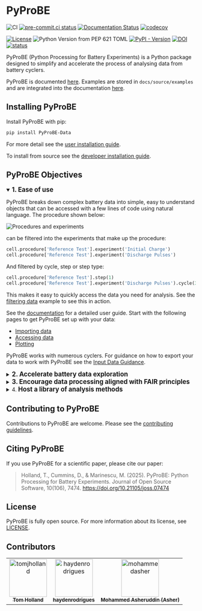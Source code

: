 # PyProBE
![CI](https://github.com/ImperialCollegeLondon/PyProBE/actions/workflows/ci-push.yml/badge.svg)
[![pre-commit.ci status](https://results.pre-commit.ci/badge/github/ImperialCollegeLondon/PyProBE/main.svg)](https://results.pre-commit.ci/latest/github/ImperialCollegeLondon/PyProBE/main)
[![Documentation Status](https://readthedocs.org/projects/pyprobe/badge/?version=latest)](https://pyprobe.readthedocs.io/en/latest/?badge=latest)
[![codecov](https://codecov.io/gh/ImperialCollegeLondon/PyProBE/graph/badge.svg?token=Y5H9C8MA0A)](https://codecov.io/gh/ImperialCollegeLondon/PyProBE)

[![License](https://img.shields.io/badge/License-BSD_3--Clause-blue.svg)](https://opensource.org/licenses/BSD-3-Clause)
![Python Version from PEP 621 TOML](https://img.shields.io/python/required-version-toml?tomlFilePath=https%3A%2F%2Fraw.githubusercontent.com%2FImperialCollegeLondon%2FPyProBE%2Fmain%2Fpyproject.toml)
[![PyPI - Version](https://img.shields.io/pypi/v/PyProBE-Data?label=pip%20install%20PyProBE-Data)](https://pypi.org/project/PyProBE-Data)
[![DOI](https://zenodo.org/badge/DOI/10.5281/zenodo.14635070.svg)](https://doi.org/10.5281/zenodo.14635070)
[![status](https://joss.theoj.org/papers/0657708fc7e6ac46fd1f4160aabe6da8/status.svg)](https://joss.theoj.org/papers/0657708fc7e6ac46fd1f4160aabe6da8)


PyProBE (Python Processing for Battery Experiments) is a Python package designed to simplify and accelerate the process of analysing data from 
battery cyclers.

PyProBE is documented [here](https://pyprobe.readthedocs.io). Examples are stored in ```docs/source/examples``` and are integrated into the documentation [here](https://pyprobe.readthedocs.io/en/latest/examples/examples.html).

## Installing PyProBE
Install PyProBE with pip:

```bash
pip install PyProBE-Data
```

For more detail see the [user installation guide](https://pyprobe.readthedocs.io/en/latest/user_guide/installation.html).

To install from source see the [developer installation guide](https://pyprobe.readthedocs.io/en/latest/developer_guide/developer_installation.html).

## PyProBE Objectives 
<details open>
<summary><strong style="font-size: 1.2em;">1. Ease of use</strong></summary>
        
PyProBE breaks down complex battery data into simple, easy to understand objects 
that can be accessed with a few lines of code using natural language. The 
procedure shown below:

![Procedures and experiments](./docs/source/user_guide/images/Procedures_and_experiments.jpg)

can be filtered into the experiments that make up the procedure:

```python
cell.procedure['Reference Test'].experiment('Initial Charge')
cell.procedure['Reference Test'].experiment('Discharge Pulses')
```
And filtered by cycle, step or step type:

```python
cell.procedure['Reference Test'].step(1)
cell.procedure['Reference Test'].experiment('Discharge Pulses').cycle(3).discharge(0)
```

This makes it easy to quickly access the data you need for analysis. See the [filtering data](https://pyprobe.readthedocs.io/en/latest/examples/filtering-data.html) example to see this in action.

See the [documentation](https://pyprobe.readthedocs.io/en/latest/) for a detailed user guide. Start with the following pages to get PyProBE set up with your data:
- [Importing data](https://pyprobe.readthedocs.io/en/latest/user_guide/importing_data.html)
- [Accessing data](https://pyprobe.readthedocs.io/en/latest/user_guide/accessing_data.html)
- [Plotting](https://pyprobe.readthedocs.io/en/latest/user_guide/plotting.html)

PyProBE works with numerous cyclers. For guidance on how to export your data to work with PyProBE see the [Input Data Guidance](https://pyprobe.readthedocs.io/en/latest/user_guide/input_data_guidance.html).
</details>

<details>
<summary><strong style="font-size: 1.2em;">2. Accelerate battery data exploration</strong></summary>

PyProBE has built-in plotting methods that integrate with [matplotlib](https://matplotlib.org/), [hvplot](https://hvplot.holoviz.org/) and [seaborn](https://seaborn.pydata.org/index.html) for fast and flexible visualization of battery data. It also includes a graphical user interface (GUI) 
for exploring data interactively, with almost no code. Run the 
[getting started](./docs/source/examples/getting-started.ipynb) example locally to try the GUI.

![PyProBE Dashboard](./docs/source/user_guide/images/Dashboard.png)

PyProBE is fast! Built on [Polars](https://docs.pola.rs/) dataframes, PyProBE 
out-performs manual filtering with Pandas and stores data efficiently in Parquet files:

![PyProBE performance](./docs/source/user_guide/images/execution_time.png)
</details>

<details>
<summary><strong style="font-size: 1.2em;">3. Encourage data processing aligned with FAIR principles</strong></summary>

PyProBE is designed to encourage good practice for storing and processing data PyProBE 
requires a README file to sit alongside your experimental data which is:
    
**Human readable:** Sits alongside your data to allow others to quickly understand your experimental
procedure.

**Computer readable:** Simplifies the PyProBE backend, maximises flexibility to different input data and
makes the setup process fast and intuitive for new data.

![README file](./docs/source/user_guide/images/Readme.jpg)

See the [guidance](https://pyprobe.readthedocs.io/en/latest/user_guide/writing_a_readme_file.html) for writing README files for your
experiments.
</details>

<details>
<summary>4. <strong style="font-size: 1.2em;">Host a library of analysis methods</strong></summary>

PyProBE's [analysis](https://pyprobe.readthedocs.io/en/latest/_autosummary/pyprobe.analysis.html) module contains classes and methods to
perform further analysis of battery data. It is designed to maintain compatibility 
with the PyProBE data format and plotting tools while ensuring functions are simply 
defined, portable and tested.

The currently implemented analysis methods includes:

- Summarise pulsing experiments with resistance information from each pulse
- Summarise cycling experiments with SOH quantification for each cycle
- Differentiation of any quantity
    - Finite-difference based method
    - Level Evaluation ANalysis method
- Data smoothing
    - Level-based method
    - Spline fitting
    - Savitzky-Golay filtering
- Degradation mode analysis
    - Curve fitting to pseudo-OCV, Incremental Capacity Analysis (ICA) or Differential Voltage Analysis (DVA) curves
    - Charge/discharge pseudo-OCV curve averaging for resistance compensation

It is easy to contribute to the analysis module. See the [developer guide](https://pyprobe.readthedocs.io/en/latest/developer_guide/contributing_to_the_analysis_module.html)
and [contributing guidelines](CONTRIBUTING.md).
</details>

## Contributing to PyProBE

Contributions to PyProBE are welcome. Please see the [contributing guidelines](CONTRIBUTING.md).

## Citing PyProBE

If you use PyProBE for a scientific paper, please cite our paper:

>Holland, T., Cummins, D., & Marinescu, M. (2025). PyProBE: Python Processing for Battery Experiments. Journal of Open Source Software, 10(106), 7474. https://doi.org/10.21105/joss.07474


## License

PyProBE is fully open source. For more information about its license, see [LICENSE](LICENSE.md).


## Contributors
<!-- readme: contributors -start -->
<table>
	<tbody>
		<tr>
            <td align="center">
                <a href="https://github.com/tomjholland">
                    <img src="https://avatars.githubusercontent.com/u/137503955?v=4" width="100;" alt="tomjholland"/>
                    <br />
                    <sub><b>Tom Holland</b></sub>
                </a>
            </td>
            <td align="center">
                <a href="https://github.com/haydenrodrigues">
                    <img src="https://avatars.githubusercontent.com/u/193640408?v=4" width="100;" alt="haydenrodrigues"/>
                    <br />
                    <sub><b>haydenrodrigues</b></sub>
                </a>
            </td>
            <td align="center">
                <a href="https://github.com/mohammedasher">
                    <img src="https://avatars.githubusercontent.com/u/168521559?v=4" width="100;" alt="mohammedasher"/>
                    <br />
                    <sub><b>Mohammed Asheruddin (Asher)</b></sub>
                </a>
            </td>
		</tr>
	<tbody>
</table>
<!-- readme: contributors -end -->
